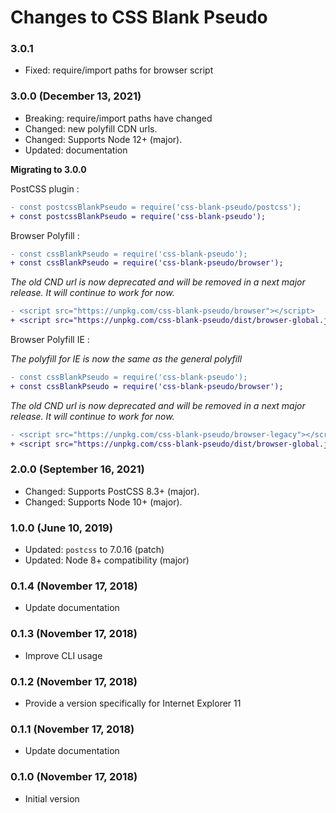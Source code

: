 # Changes to CSS Blank Pseudo

### 3.0.1

- Fixed: require/import paths for browser script

### 3.0.0 (December 13, 2021)

- Breaking: require/import paths have changed
- Changed: new polyfill CDN urls.
- Changed: Supports Node 12+ (major).
- Updated: documentation

**Migrating to 3.0.0**

PostCSS plugin :

```diff
- const postcssBlankPseudo = require('css-blank-pseudo/postcss');
+ const postcssBlankPseudo = require('css-blank-pseudo');
```

Browser Polyfill :

```diff
- const cssBlankPseudo = require('css-blank-pseudo');
+ const cssBlankPseudo = require('css-blank-pseudo/browser');
```

_The old CND url is now deprecated and will be removed in a next major release._
_It will continue to work for now._

```diff
- <script src="https://unpkg.com/css-blank-pseudo/browser"></script>
+ <script src="https://unpkg.com/css-blank-pseudo/dist/browser-global.js"></script>
```

Browser Polyfill IE :

_The polyfill for IE is now the same as the general polyfill_

```diff
- const cssBlankPseudo = require('css-blank-pseudo');
+ const cssBlankPseudo = require('css-blank-pseudo/browser');
```

_The old CND url is now deprecated and will be removed in a next major release._
_It will continue to work for now._

```diff
- <script src="https://unpkg.com/css-blank-pseudo/browser-legacy"></script>
+ <script src="https://unpkg.com/css-blank-pseudo/dist/browser-global.js"></script>
```

### 2.0.0 (September 16, 2021)

- Changed: Supports PostCSS 8.3+ (major).
- Changed: Supports Node 10+ (major).

### 1.0.0 (June 10, 2019)

- Updated: `postcss` to 7.0.16 (patch)
- Updated: Node 8+ compatibility (major)

### 0.1.4 (November 17, 2018)

- Update documentation

### 0.1.3 (November 17, 2018)

- Improve CLI usage

### 0.1.2 (November 17, 2018)

- Provide a version specifically for Internet Explorer 11

### 0.1.1 (November 17, 2018)

- Update documentation

### 0.1.0 (November 17, 2018)

- Initial version
